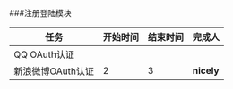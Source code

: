 ###注册登陆模块

任务 | 开始时间 | 结束时间| 完成人
--- | --- | ---  | --- 
QQ OAuth认证 |  | | 
新浪微博OAuth认证 | 2 | 3| **nicely**
